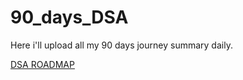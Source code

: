 # 90_days_DSA
Here i'll upload all my 90 days journey summary daily.

[DSA ROADMAP](https://takeuforward.org/strivers-a2z-dsa-course/strivers-a2z-dsa-course-sheet-2/)


